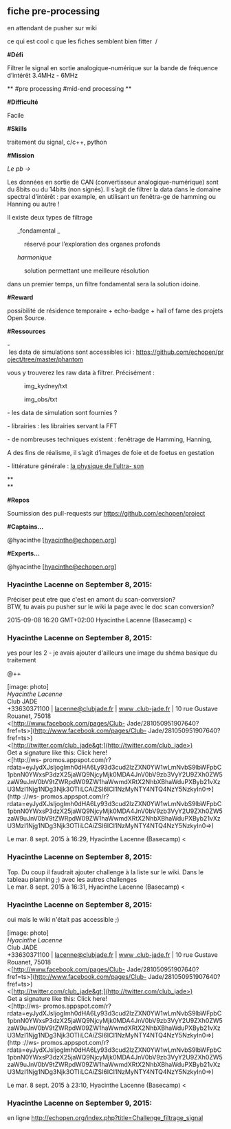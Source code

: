 ## fiche pre-processing



en attendant de pusher sur wiki  
  
ce qui est cool c que les fiches semblent bien fitter  /  

  

**#Défi**   

  

Filtrer le signal en sortie analogique-numérique sur la bande de fréquence
d’intérêt 3.4MHz - 6MHz

  

** #pre processing #mid-end processing ** 

  

**#Difficulté**

  

Facile

  

**#Skills**

  

traitement du signal, c/c++, python

  

**#Mission**

  

*Le pb -&gt;* 

  

Les données en sortie de CAN (convertisseur analogique-numérique) sont du
8bits ou du 14bits (non signés). ll s’agit de filtrer la data dans le domaine
spectral d’intérêt : par example, en utilisant un fenêtra-ge de hamming ou
Hanning ou autre !

  

Il existe deux types de filtrage

      _fondamental _

          réservé pour l’exploration des organes profonds

      _harmonique_

          solution permettant une meilleure résolution

  

dans un premier temps, un filtre fondamental sera la solution idoine.

  

**#Reward**

  

possibilité de résidence temporaire + echo-badge + hall of fame des projets
Open Source.

  

**#Ressources**

  

- les data de simulations sont accessibles ici : <https://github.com/echopen/project/tree/master/phantom>

vous y trouverez les raw data à filtrer. Précisément :

  

          img_kydney/txt

          img_obs/txt

  

- les data de simulation sont fournies ? 

  

- librairies : les librairies servant la FFT  

  

- de nombreuses techniques existent : fenêtrage de Hamming, Hanning,  

  

A des fins de réalisme, il s’agit d’images de foie et de foetus en gestation

  

\- littérature générale : [la physique de l’ultra-
son](http://opax.swin.edu.au/~dliley/lectures/het408/doppler.pdf)

**  
**

**#Repos**

  

Soumission des pull-requests sur <https://github.com/echopen/project>

  

  

**#Captains…**

  

@hyacinthe [[hyacinthe@echopen.org](mailto:hyacinthe@echopen.org)]

  

  

**#Experts...**

  

@hyacinthe [[hyacinthe@echopen.org](mailto:hyacinthe@echopen.org)]  

  



### **Hyacinthe Lacenne** on September 8, 2015:



Préciser peut etre que c'est en amont du scan-conversion?  
BTW, tu avais pu pusher sur le wiki la page avec le doc scan conversion?  
  
2015-09-08 16:20 GMT+02:00 Hyacinthe Lacenne (Basecamp) &lt;



### **Hyacinthe Lacenne** on September 8, 2015:



yes pour les 2 - je avais ajouter d'ailleurs une image du shéma basique du  
traitement  
  
@++  
  
[image: photo]  
*Hyacinthe Lacenne*  
Club JADE  
+33630371100 | [lacenne@clubjade.fr](mailto:lacenne@clubjade.fr) | [www
.club-jade.fr](http://www.club-jade.fr) | 10 rue Gustave  
Rouanet, 75018  
&lt;[http://www.facebook.com/pages/Club-
Jade/281050951907640?fref=ts&gt;](http://www.facebook.com/pages/Club-
Jade/281050951907640?fref=ts>)  
&lt;[http://twitter.com/club_jade&gt;](http://twitter.com/club_jade>)  
Get a signature like this: Click here!  
&lt;[http://ws-
promos.appspot.com/r?rdata=eyJydXJsIjogImh0dHA6Ly93d3cud2lzZXN0YW1wLmNvbS9lbWFpbC1pbnN0YWxsP3dzX25jaWQ9NjcyMjk0MDA4JnV0bV9zb3VyY2U9ZXh0ZW5zaW9uJnV0bV9tZWRpdW09ZW1haWwmdXRtX2NhbXBhaWduPXByb21vXzU3MzI1Njg1NDg3Njk3OTIiLCAiZSI6ICI1NzMyNTY4NTQ4NzY5NzkyIn0=&gt;](http
://ws-
promos.appspot.com/r?rdata=eyJydXJsIjogImh0dHA6Ly93d3cud2lzZXN0YW1wLmNvbS9lbWFpbC1pbnN0YWxsP3dzX25jaWQ9NjcyMjk0MDA4JnV0bV9zb3VyY2U9ZXh0ZW5zaW9uJnV0bV9tZWRpdW09ZW1haWwmdXRtX2NhbXBhaWduPXByb21vXzU3MzI1Njg1NDg3Njk3OTIiLCAiZSI6ICI1NzMyNTY4NTQ4NzY5NzkyIn0=>)  
  
Le mar. 8 sept. 2015 à 16:29, Hyacinthe Lacenne (Basecamp) &lt;



### **Hyacinthe Lacenne** on September 8, 2015:



Top. Du coup il faudrait ajouter challenge à la liste sur le wiki. Dans le  
tableau planning ;) avec les autres challenges  
Le mar. 8 sept. 2015 à 16:31, Hyacinthe Lacenne (Basecamp) &lt;



### **Hyacinthe Lacenne** on September 8, 2015:



oui mais le wiki n'était pas accessible ;)  
  
[image: photo]  
*Hyacinthe Lacenne*  
Club JADE  
+33630371100 | [lacenne@clubjade.fr](mailto:lacenne@clubjade.fr) | [www
.club-jade.fr](http://www.club-jade.fr) | 10 rue Gustave  
Rouanet, 75018  
&lt;[http://www.facebook.com/pages/Club-
Jade/281050951907640?fref=ts&gt;](http://www.facebook.com/pages/Club-
Jade/281050951907640?fref=ts>)  
&lt;[http://twitter.com/club_jade&gt;](http://twitter.com/club_jade>)  
Get a signature like this: Click here!  
&lt;[http://ws-
promos.appspot.com/r?rdata=eyJydXJsIjogImh0dHA6Ly93d3cud2lzZXN0YW1wLmNvbS9lbWFpbC1pbnN0YWxsP3dzX25jaWQ9NjcyMjk0MDA4JnV0bV9zb3VyY2U9ZXh0ZW5zaW9uJnV0bV9tZWRpdW09ZW1haWwmdXRtX2NhbXBhaWduPXByb21vXzU3MzI1Njg1NDg3Njk3OTIiLCAiZSI6ICI1NzMyNTY4NTQ4NzY5NzkyIn0=&gt;](http
://ws-
promos.appspot.com/r?rdata=eyJydXJsIjogImh0dHA6Ly93d3cud2lzZXN0YW1wLmNvbS9lbWFpbC1pbnN0YWxsP3dzX25jaWQ9NjcyMjk0MDA4JnV0bV9zb3VyY2U9ZXh0ZW5zaW9uJnV0bV9tZWRpdW09ZW1haWwmdXRtX2NhbXBhaWduPXByb21vXzU3MzI1Njg1NDg3Njk3OTIiLCAiZSI6ICI1NzMyNTY4NTQ4NzY5NzkyIn0=>)  
  
Le mar. 8 sept. 2015 à 23:10, Hyacinthe Lacenne (Basecamp) &lt;



### **Hyacinthe Lacenne** on September 9, 2015:



en ligne <http://echopen.org/index.php?title=Challenge_filtrage_signal>



